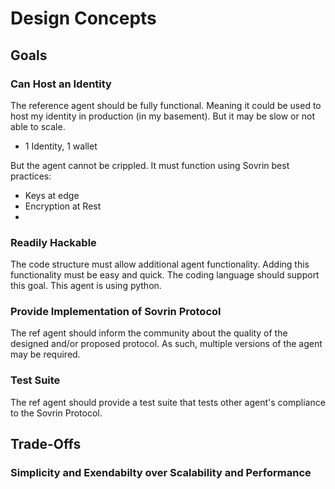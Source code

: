 # Design Concepts
## Goals
### Can Host an Identity
The reference agent should be fully functional. Meaning it could be used to host my identity in production (in my basement). But it may be slow or not able to scale.
- 1 Identity, 1 wallet

But the agent cannot be crippled. It must function using Sovrin best practices:
- Keys at edge
- Encryption at Rest
- 
### Readily Hackable
The code structure must allow additional agent functionality. Adding this functionality must be easy and quick. 
The coding language should support this goal. This agent is using python.
### Provide Implementation of Sovrin Protocol
The ref agent should inform the community about the quality of the designed and/or proposed protocol. As such, multiple versions of the agent may be required.
### Test Suite
The ref agent should provide a test suite that tests other agent's compliance to the Sovrin Protocol.

## Trade-Offs
### Simplicity and Exendabilty over Scalability and Performance
